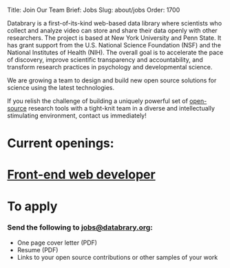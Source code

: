 Title: Join Our Team
Brief: Jobs
Slug: about/jobs
Order: 1700

Databrary is a first-of-its-kind web-based data library where scientists who collect and analyze video can store and share their data openly with other researchers.
The project is based at New York University and Penn State.
It has grant support from the U.S. National Science Foundation (NSF) and the National Institutes of Health (NIH).
The overall goal is to accelerate the pace of discovery, improve scientific transparency and accountability, and transform research practices in psychology and developmental science.

We are growing a team to design and build new open source solutions for science using the latest technologies.

If you relish the challenge of building a uniquely powerful set of [open-source](https://github.com/databrary) research tools with a tight-knit team in a diverse and intellectually stimulating environment, contact us immediately!

# Current openings:
# [Front-end web developer](|filename|js.md)

# To apply
### Send the following to jobs@databrary.org:

- One page cover letter (PDF)
- Resume (PDF)
- Links to your open source contributions or other samples of your work


